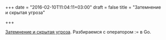 +++
date = "2016-02-10T11:04:11+03:00"
draft = false
title = "Затемнение и скрытая угроза"

+++

<p><a href="http://blog.dbalan.in/blog/2016/01/14/golang-shorthand-operator-allows-accidental-shadowing-of-variable/">Затемнение и скрытая угроза</a>. Разбираемся с оператором := в Go.</p>

